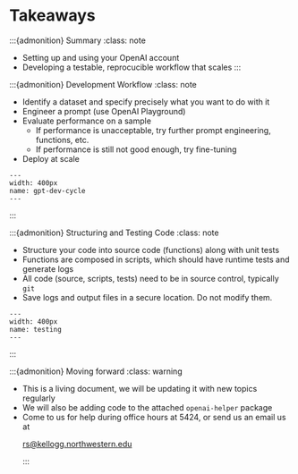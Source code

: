 # Takeaways

:::{admonition} Summary
:class: note
- Setting up and using your OpenAI account
- Developing a testable, reprocucible workflow that scales
:::

:::{admonition} Development Workflow
:class: note
- Identify a dataset and specify precisely what you want to do with it
- Engineer a prompt (use OpenAI Playground)
- Evaluate performance on a sample
    * If performance is unacceptable, try further prompt engineering, functions, etc.
    * If performance is still not good enough, try fine-tuning
- Deploy at scale

```{figure} ./images/gpt-dev-cycle.png
---
width: 400px
name: gpt-dev-cycle
---
```
:::

:::{admonition} Structuring and Testing Code
:class: note
- Structure your code into source code (functions) along with unit tests
- Functions are composed in scripts, which should have runtime tests and generate logs
- All code (source, scripts, tests) need to be in source control, typically `git`
- Save logs and output files in a secure location. Do not modify them.
```{figure} ./images/testing.png
---
width: 400px
name: testing
---
```
:::

:::{admonition} Moving forward
:class: warning
- This is a living document, we will be updating it with new topics regularly
- We will also be adding code to the attached `openai-helper` package
- Come to us for help during office hours at 5424, or send us an email us at <url><p><a href="mailto:rs@kellogg.northwestern.edu">rs@kellogg.northwestern.edu</a></p>
:::